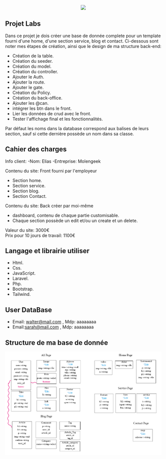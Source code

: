 <p align="center"><a href="https://laravel.com" target="_blank"><img src="https://raw.githubusercontent.com/laravel/art/master/logo-lockup/5%20SVG/2%20CMYK/1%20Full%20Color/laravel-logolockup-cmyk-red.svg" width="400"></a></p>


## Projet Labs

Dans ce projet je dois créer une base de donnée complete pour un template fourni d'une home, d'une section service, blog et contact. 
Ci-dessous sont noter mes étapes de création, ainsi que le design de ma structure back-end:

- Création de la table.
- Création du seeder.
- Création du model.
- Création du controller.
- Ajouter le Auth.
- Ajouter la route.
- Ajouter le gate.
- Création du Policy.
- Création du back-office.
- Ajouter les @can.
- intégrer les btn dans le front.
- Lier les données de crud avec le front.
- Tester l'affichage final et les fonctionnalités.

Par défaut les noms dans la database correspond aux balises de leurs section, sauf si cette dernière possède un nom dans sa classe.

## Cahier des charges

Info client: -Nom: Elias -Entreprise: Molengeek

Contenu du site: Front fourni par l'employeur<br>
- Section home.
- Section service.
- Section blog.
- Section Contact.

Contenu du site: Back créer par moi-même<br>
- dashboard, contenu de chaque partie customisable.
- Chaque section possède un edit et/ou un create et un delete.

Valeur du site: 3000€<br>
Prix pour 10 jours de travail: 1100€


## Langage et librairie utiliser

- Html.
- Css.
- JavaScript.
- Laravel.
- Php.
- Bootstrap.
- Tailwind.

## User DataBase

- Email: walter@mail.com , Mdp: aaaaaaaa
- Email:sarah@mail.com , Mdp: aaaaaaaa

## Structure de ma base de donnée

![](labs.png)

